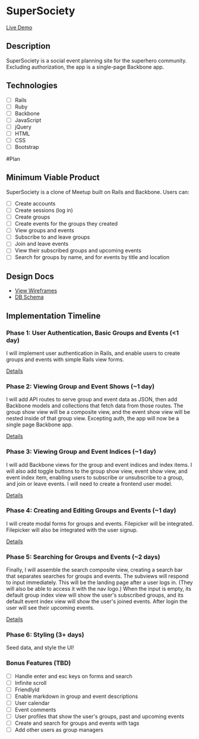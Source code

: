 # SuperSociety

[Live Demo][site]

[site]: http://supersociety.us

## Description

SuperSociety is a social event planning site for the superhero community.
Excluding authorization, the app is a single-page Backbone app.

## Technologies

- [ ] Rails
- [ ] Ruby
- [ ] Backbone
- [ ] JavaScript
- [ ] jQuery
- [ ] HTML
- [ ] CSS
- [ ] Bootstrap

#Plan

## Minimum Viable Product
SuperSociety is a clone of Meetup built on Rails and Backbone. Users can:

- [ ] Create accounts
- [ ] Create sessions (log in)
- [ ] Create groups
- [ ] Create events for the groups they created
- [ ] View groups and events
- [ ] Subscribe to and leave groups
- [ ] Join and leave events
- [ ] View their subscribed groups and upcoming events
- [ ] Search for groups by name, and for events by title and location

## Design Docs
* [View Wireframes][views]
* [DB Schema][schema]

[views]: ./docs/views.md
[schema]: ./docs/schema.md

## Implementation Timeline

### Phase 1: User Authentication, Basic Groups and Events (<1 day)
I will implement user authentication in Rails, and enable users to create groups
and events with simple Rails view forms.

[Details][phase-one]

### Phase 2: Viewing Group and Event Shows (~1 day)
I will add API routes to serve group and event data as JSON, then add Backbone
models and collections that fetch data from those routes. The group show view
will be a composite view, and the event show view will be nested inside of that
group view. Excepting auth, the app will now be a single page Backbone app.

[Details][phase-two]

### Phase 3: Viewing Group and Event Indices (~1 day)
I will add Backbone views for the group and event indices and index items. I
will also add toggle buttons to the group show view, event show view, and event
index item, enabling users to subscribe or unsubscribe to a group, and join or
leave events. I will need to create a frontend user model.

[Details][phase-three]

### Phase 4: Creating and Editing Groups and Events (~1 day)
I will create modal forms for groups and events. Filepicker will be integrated.
Filepicker will also be integrated with the user signup.

[Details][phase-four]

### Phase 5: Searching for Groups and Events (~2 days)
Finally, I will assemble the search composite view, creating a search bar that
separates searches for groups and events. The subviews will respond to input
immediately. This will be the landing page after a user logs in. (They will also
be able to access it with the nav logo.) When the input is empty, its default
group index view will show the user's subscribed groups, and its default event
index view will show the user's joined events. After login the user will see
their upcoming events.

[Details][phase-five]

### Phase 6: Styling (3+ days)
Seed data, and style the UI!

### Bonus Features (TBD)
- [ ] Handle enter and esc keys on forms and search
- [ ] Infinite scroll
- [ ] FriendlyId
- [ ] Enable markdown in group and event descriptions
- [ ] User calendar
- [ ] Event comments
- [ ] User profiles that show the user's groups, past and upcoming events
- [ ] Create and search for groups and events with tags
- [ ] Add other users as group managers

[phase-one]: ./docs/phases/phase1.md
[phase-two]: ./docs/phases/phase2.md
[phase-three]: ./docs/phases/phase3.md
[phase-four]: ./docs/phases/phase4.md
[phase-five]: ./docs/phases/phase5.md
